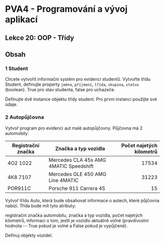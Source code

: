 # PVA4 - Programování a vývoj aplikací
## Lekce 20: OOP - Třídy

## Obsah

### 1 Student
Chcete vytvořit informační systém pro evidenci studentů.
Vytvořte třídu Student, definujte property `jméno`, `příjmení`, `třída`, `skupina`, `status` (boolean). True pro stav studenta, false pro uchazeče.

Definujte dvě instance objektu třídy student. Pro první instanci použijte své údaje.


### 2 Autopůjčovna
Vytvoř program pro evidenci aut malé autopůjčovny. Půjčovna má 2 automobily:

| Registrační značka | Značka a typ vozidla | Počet najetých kilometrů  |
| ------------- |-------------| -----:|
| 4O2 1022 | Mercedes CLA 45s AMG 4MATIC Speedshift | 17534 |
| 4K8 7107 | Mercedes GLE 450 AMG Line 4MATIC |   31223 |
| POR911C |Porsche 911 Carrera 4S |   15 |

Vytvoř třídu Auto, která bude obsahovat informace o autech, které půjčovna nabízí. Třída bude mít tyto atributy:

registrační značka automobilu,
značka a typ vozidla,
počet najetých kilometrů,
informaci o tom, jestli je vozidlo aktuálně volné (pravdivostní hodnota -- True pokud je volné a False pokud je vypůjčené).

Definuj objekty vozidel.
